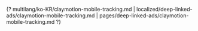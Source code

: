 {? multilang/ko-KR/claymotion-mobile-tracking.md | localized/deep-linked-ads/claymotion-mobile-tracking.md | pages/deep-linked-ads/claymotion-mobile-tracking.md ?}

